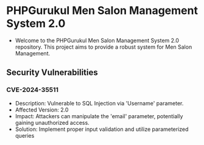 # PHPGurukul Men Salon Management System 2.0
+ Welcome to the PHPGurukul Men Salon Management System 2.0 repository. This project aims to provide a robust system for Men Salon Management.
## Security Vulnerabilities
### CVE-2024-35511
+ Description: Vulnerable to SQL Injection via 'Username' parameter.
+ Affected Version: 2.0
+ Impact: Attackers can manipulate the 'email' parameter, potentially gaining unauthorized access.
+ Solution: Implement proper input validation and utilize parameterized queries
